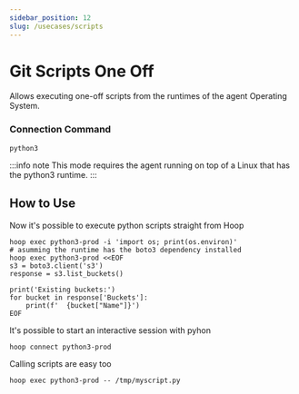 ```yaml
---
sidebar_position: 12
slug: /usecases/scripts
---
```


# Git Scripts One Off

Allows executing one-off scripts from the runtimes of the agent Operating System.

### Connection Command

```shell
python3
```

:::info note
This mode requires the agent running on top of a Linux that has the python3 runtime.
:::

## How to Use

Now it's possible to execute python scripts straight from Hoop

```shell
hoop exec python3-prod -i 'import os; print(os.environ)'
# asumming the runtime has the boto3 dependency installed
hoop exec python3-prod <<EOF
s3 = boto3.client('s3')
response = s3.list_buckets()

print('Existing buckets:')
for bucket in response['Buckets']:
    print(f'  {bucket["Name"]}')
EOF
```

It's possible to start an interactive session with pyhon

```shell
hoop connect python3-prod
```

Calling scripts are easy too

```shell
hoop exec python3-prod -- /tmp/myscript.py
```
